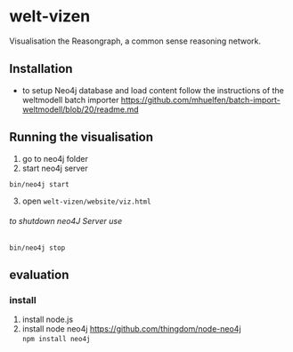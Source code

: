 welt-vizen
==========

Visualisation the Reasongraph, a common sense reasoning network.

## Installation
+ to setup Neo4j database and load content follow the instructions of the weltmodell batch importer <https://github.com/mhuelfen/batch-import-weltmodell/blob/20/readme.md>


## Running the visualisation
1. go to neo4j folder
2. start neo4j server  

```bin/neo4j start```

3. open `welt-vizen/website/viz.html`

###### to shutdown neo4J Server use  

```bin/neo4j stop```

## evaluation

### install

1. install node.js
2. install node neo4j <https://github.com/thingdom/node-neo4j>  
```npm install neo4j```